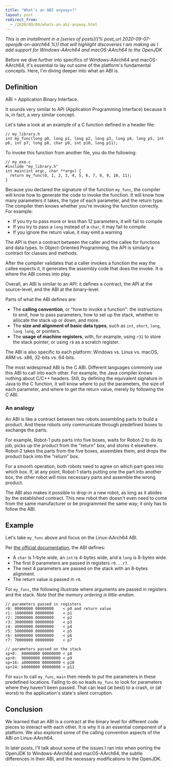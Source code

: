 ```yaml
---
title: "What's an ABI anyways?"
layout: post
redirect_from:
  - /2020/09/08/whats-an-abi-anyway.html
---
```


_This is an installment in a [series of posts]({% post_url 2020-09-07-openjdk-on-aarch64 %}) that will highlight discoveries I am making as I add support for Windows-AArch64 and macOS-AArch64 to the OpenJDK_

Before we dive further into specifics of Windows-AArch64 and macOS-AArch64, it's essential to lay out some of the platform's fundamental concepts. Here, I'm diving deeper into what an ABI is.

## Definition

ABI = Application Binary Interface.

It sounds very similar to API (Application Programming Interface) because it is, in fact, a very similar concept.

Let's take a look at an example of a C function defined in a header file:

```
// my_library.h
int my_func(long p0, long p1, long p2, long p3, long p4, long p5, int p6, int p7, long p8, char p9, int p10, long p11);
```

To invoke this function from another file, you do the following:

```
// my_exe.c
#include "my_library.h"
int main(int argc, char **argv) {
  return my_func(0, 1, 2, 3, 4, 5, 6, 7, 8, 9, 10, 11);
}
```

Because you declared the signature of the function `my_func`, the compiler will know how to generate the code to invoke the function. It will know how many parameters it takes, the type of each parameter, and the return type. The compiler then knows whether you're invoking the function correctly. For example:
- If you try to pass more or less than 12 parameters, it will fail to compile
- If you try to pass a `long` instead of a `char`, it may fail to compile
- If you ignore the return value, it may emit a warning

The API is then a contract between the caller and the callee for functions and data types. In Object-Oriented Programming, the API is similarly a contract for classes and methods.

After the compiler validates that a caller invokes a function the way the callee expects it, it generates the assembly code that does the invoke. It is where the ABI comes into play.

Overall, an ABI is similar to an API: it defines a contract, the API at the source-level, and the ABI at the binary-level.

Parts of what the ABI defines are:
- The **calling convention**, or "how to invoke a function": the instructions to emit, how to pass parameters, how to set up the stack, whether to allocate the stack up or down, and more.
- The **size and alignment of basic data types**, such as `int`, `short`, `long`, `long long`, or pointers.
- The **usage of machine registers**, with, for example, using `r31` to store the stack pointer, or using `r8` as a scratch register.

The ABI is also specific to each platform: Windows vs. Linux vs. macOS, ARM vs. x86, 32-bits vs. 64-bits.

The most widespread ABI is the C ABI. Different languages commonly use this ABI to call into each other. For example, the Java compiler knows nothing about C/C++ headers. Still, by defining the equivalent signature in Java to the C function, it will know where to put the parameters, the size of each parameter, and where to get the return value, merely by following the C ABI.

### An analogy

An ABI is like a contract between two robots assembling parts to build a product. And these robots only communicate through predefined boxes to exchange the parts.

For example, Robot-1 puts parts into five boxes, waits for Robot-2 to do its job, picks up the product from the "return" box, and stores it elsewhere. Robot-2 takes the parts from the five boxes, assembles them, and drops the product back into the "return" box.

For a smooth operation, both robots need to agree on which part goes into which box. If, at any point, Robot-1 starts putting one the part into another box, the other robot will miss necessary parts and assemble the wrong product.

The ABI also makes it possible to drop-in a new robot, as long as it abides by the established contract. This new robot then doesn't even need to come from the same manufacturer or be programmed the same way; it only has to follow the ABI.

## Example

Let's take `my_func` above and focus on the Linux-AArch64 ABI.

Per [the official documentation](https://developer.arm.com/documentation/ihi0055/b/), the ABI defines:
 - A `char` is 1-byte wide, an `int` is 4-bytes wide, and a `long` is 8-bytes wide.
 - The first 8 parameters are passed in registers `r0...r7`.
 - The next 4 parameters are passed on the stack with an 8-bytes alignment.
 - The return value is passed in `r0`.

For `my_func`, the following illustrate where arguments are passed in registers and the stack. _Note that the memory ordering is little-endian._

```
// parameters passed in registers
r0: 00000000 00000000    < p0 and return value
r1: 10000000 00000000    < p1
r2: 20000000 00000000    < p2
r3: 30000000 00000000    < p3
r4: 40000000 00000000    < p4
r5: 50000000 00000000    < p5
r6: 60000000 00000000    < p6
r7: 70000000 00000000    < p7

// parameters passed on the stack
sp+0:  80000000 00000000 < p8
sp+8:  90000000 00000000 < p9
sp+16: a0000000 00000000 < p10
sp+24: b0000000 00000000 < p11
```

For `main` to call `my_func`, `main` then needs to put the parameters in these predefined locations. Failing to do so leads `my_func` to look for parameters where they haven't been passed. That can lead (at best) to a crash, or (at worst) to the application's state's silent corruption.

## Conclusion

We learned that an ABI is a contract at the binary level for different code pieces to interact with each other. It is why it is an essential component of a platform. We also explored some of the calling convention aspects of the ABI on Linux-AArch64.

In later posts, I'll talk about some of the issues I ran into when porting the OpenJDK to Windows-AArch64 and macOS-AArch64, the subtle differences in their ABI, and the necessary modifications to the OpenJDK.
